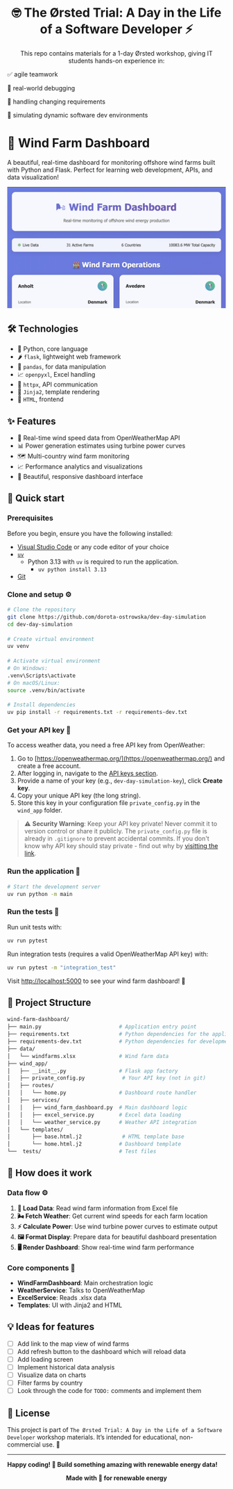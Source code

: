 <div style="text-align: center">

# 🤓 The Ørsted Trial: A Day in the Life of a Software Developer ⚡️

This repo contains materials for a 1-day Ørsted workshop, giving IT students hands-on experience in:

</div>

✅ agile teamwork

🐛 real-world debugging

🔄 handling changing requirements

🚢 simulating dynamic software dev environments

# 🌊 Wind Farm Dashboard

A beautiful, real-time dashboard for monitoring offshore wind farms built with Python and Flask. Perfect for learning web development, APIs, and data visualization!

![Image presenting the dashboard](.assets/dashboard.png)

## 🛠 Technologies

- 🐍 Python, core language
- 🌶️ `flask`, lightweight web framework
- 🐼 `pandas`, for data manipulation
- 📈 `openpyxl`, Excel handling
- 🤌 `httpx`, API communication
- 🥷 `Jinja2`, template rendering
- 🎀 `HTML`, frontend

## ✨ Features

- 🔄 Real-time wind speed data from OpenWeatherMap API
- 📊 Power generation estimates using turbine power curves
- 🗺️ Multi-country wind farm monitoring
- 📈 Performance analytics and visualizations
- 🎨 Beautiful, responsive dashboard interface

## 🚀 Quick start

### Prerequisites

Before you begin, ensure you have the following installed:

- [Visual Studio Code](https://code.visualstudio.com/download) or any code editor of your choice
- [`uv`](https://docs.astral.sh/uv/getting-started/installation/)
  - Python 3.13 with `uv` is required to run the application.
    - `uv python install 3.13`
- [Git](https://git-scm.com/downloads)

### Clone and setup ⚙️

```bash
# Clone the repository
git clone https://github.com/dorota-ostrowska/dev-day-simulation
cd dev-day-simulation

# Create virtual environment
uv venv

# Activate virtual environment
# On Windows:
.venv\Scripts\activate
# On macOS/Linux:
source .venv/bin/activate

# Install dependencies
uv pip install -r requirements.txt -r requirements-dev.txt
```

### Get your API key 🔑

To access weather data, you need a free API key from OpenWeather:

1. Go to [https://openweathermap.org/](https://openweathermap.org/) and create a free account.
1. After logging in, navigate to the [API keys section](https://home.openweathermap.org/api_keys).
1. Provide a name of your key (e.g., `dev-day-simulation-key`), click **Create key**.
1. Copy your unique API key (the long string).
1. Store this key in your configuration file `private_config.py` in the `wind_app` folder.

> ⚠️ **Security Warning**: Keep your API key private! Never commit it to version control or share it publicly. The `private_config.py` file is already in `.gitignore` to prevent accidental commits. If you don't know why API key should stay private - find out why by [visitting the link](https://www.shopify.com/blog/api-key-explained).

### Run the application 🏃

```bash
# Start the development server
uv run python -m main
```

### Run the tests 🧪

Run unit tests with:

```bash
uv run pytest
```

Run integration tests (requires a valid OpenWeatherMap API key) with:

```bash
uv run pytest -m "integration_test"
```

Visit [http://localhost:5000](http://localhost:5000) to see your wind farm dashboard! 🎉

## 📁 Project Structure

```bash
wind-farm-dashboard/
├── main.py                         # Application entry point
├── requirements.txt                # Python dependencies for the application
├── requirements-dev.txt            # Python dependencies for development
├── data/
│   └── windfarms.xlsx              # Wind farm data
├── wind_app/
│   ├── __init__.py                 # Flask app factory
│   ├── private_config.py            # Your API key (not in git)
│   ├── routes/
│   │   └── home.py                 # Dashboard route handler
│   ├── services/
│   │   ├── wind_farm_dashboard.py  # Main dashboard logic
│   │   ├── excel_service.py        # Excel data loading
│   │   └── weather_service.py      # Weather API integration
│   └── templates/
│       ├── base.html.j2             # HTML template base
│       └── home.html.j2            # Dashboard template
└──  tests/                         # Test files
```

## 🧠 How does it work

### Data flow ⚙️

1. **📂 Load Data**: Read wind farm information from Excel file
2. **🌬 Fetch Weather**: Get current wind speeds for each farm location
3. **⚡ Calculate Power**: Use wind turbine power curves to estimate output
4. **🖼 Format Display**: Prepare data for beautiful dashboard presentation
5. **🖥 Render Dashboard**: Show real-time wind farm performance

### Core components 🧩

- **WindFarmDashboard**: Main orchestration logic
- **WeatherService**: Talks to OpenWeatherMap
- **ExcelService**: Reads .xlsx data
- **Templates**: UI with Jinja2 and HTML

## 💡 Ideas for features

- [ ] Add link to the map view of wind farms
- [ ] Add refresh button to the dashboard which will reload data
- [ ] Add loading screen
- [ ] Implement historical data analysis
- [ ] Visualize data on charts
- [ ] Filter farms by country
- [ ] Look through the code for `TODO:` comments and implement them

## 📄 License

This project is part of `The Ørsted Trial: A Day in the Life of a Software Developer` workshop materials. It’s intended for educational, non-commercial use. 🌱

---

**Happy coding! 🚀 Build something amazing with renewable energy data!**

<div style="text-align: center">

**Made with 💚 for renewable energy**

</div>
